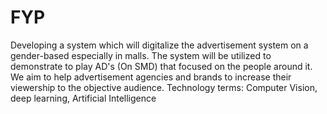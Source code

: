 # FYP
Developing a system which will digitalize the advertisement system on a gender-based especially in malls. The system will be utilized to demonstrate to play AD's (On SMD) that focused on the people around it. We aim to help advertisement agencies and brands to increase their viewership to the objective audience.   Technology terms: Computer Vision, deep learning, Artificial Intelligence
